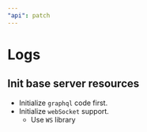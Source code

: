 ```yaml
---
"api": patch
---
```


# Logs

## Init base server resources

- Initialize `graphql` code first.
- Initialize `webSocket` support.
  - Use `WS` library
